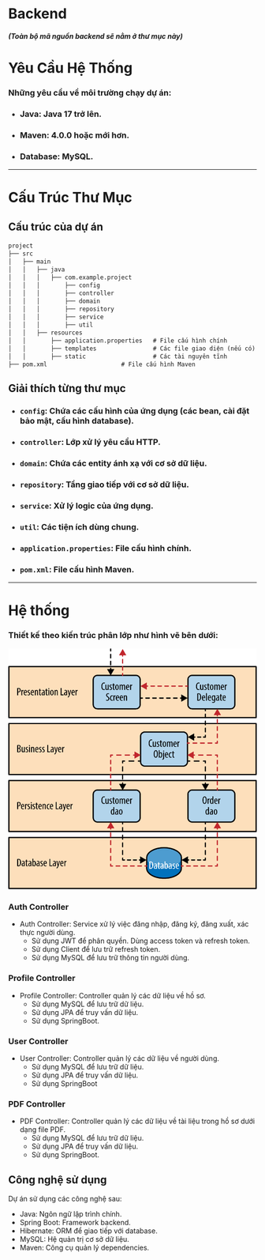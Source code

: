 # **Backend**
##### (Toàn bộ mã nguồn backend sẽ nằm ở thư mục này)
# **Yêu Cầu Hệ Thống**
### Những yêu cầu về môi trường chạy dự án:

- ### **Java**: Java 17 trở lên.
- ### **Maven**: 4.0.0 hoặc mới hơn.
- ### **Database**: MySQL.

---

# **Cấu Trúc Thư Mục**

## Cấu trúc của dự án

```plaintext
project
├── src
│   ├── main
│   │   ├── java
│   │   │   ├── com.example.project
│   │   │       ├── config         
│   │   │       ├── controller     
│   │   │       ├── domain         
│   │   │       ├── repository     
│   │   │       ├── service        
│   │   │       ├── util           
│   │   ├── resources
│   │       ├── application.properties   # File cấu hình chính
│   │       ├── templates                # Các file giao diện (nếu có)
│   │       ├── static                   # Các tài nguyên tĩnh
├── pom.xml                     # File cấu hình Maven
```
## Giải thích từng thư mục
- ### `config`: Chứa các cấu hình của ứng dụng (các bean, cài đặt bảo mật, cấu hình database).
- ### `controller`: Lớp xử lý yêu cầu HTTP.
- ### `domain`: Chứa các entity ánh xạ với cơ sở dữ liệu.
- ### `repository`: Tầng giao tiếp với cơ sở dữ liệu.
- ### `service`: Xử lý logic của ứng dụng.
- ### `util`: Các tiện ích dùng chung.
- ### `application.properties`: File cấu hình chính.
- ### `pom.xml`: File cấu hình Maven.
---
# Hệ thống
### Thiết kế theo kiến trúc phân lớp như hình vẽ bên dưới:
![img.png](img.png)

### Auth Controller
* Auth Controller: Service xử lý việc đăng nhập, đăng ký, đăng xuất, xác thực người dùng.
  * Sử dụng JWT để phân quyền. Dùng access token và refresh token.
  * Sử dụng Client để lưu trữ refresh token.
  * Sử dụng MySQL để lưu trữ thông tin người dùng.

### Profile Controller
* Profile Controller: Controller quản lý các dữ liệu về hồ sơ.
  * Sử dụng MySQL để lưu trữ dữ liệu.
  * Sử dụng JPA để truy vấn dữ liệu.
  * Sử dụng SpringBoot.

### User Controller
* User Controller: Controller quản lý các dữ liệu về người dùng.
  * Sử dụng MySQL để lưu trữ dữ liệu.
  * Sử dụng JPA để truy vấn dữ liệu.
  * Sử dụng SpringBoot

### PDF Controller
* PDF Controller: Controller quản lý các dữ liệu về tài liệu trong hồ sơ dưới dạng file PDF.
  * Sử dụng MySQL để lưu trữ dữ liệu.
  * Sử dụng JPA để truy vấn dữ liệu.
  * Sử dụng SpringBoot.

## Công nghệ sử dụng
Dự án sử dụng các công nghệ sau:
* Java: Ngôn ngữ lập trình chính.
* Spring Boot: Framework backend.
* Hibernate: ORM để giao tiếp với database.
* MySQL: Hệ quản trị cơ sở dữ liệu.
* Maven: Công cụ quản lý dependencies.


